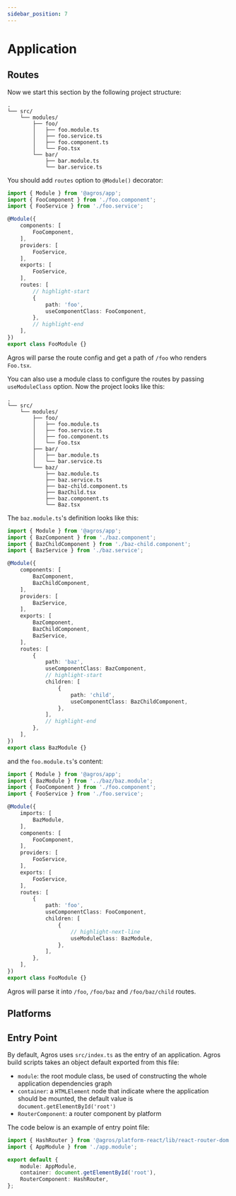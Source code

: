 ```yaml
---
sidebar_position: 7
---
```


# Application

## Routes

Now we start this section by the following project structure:

```
.
└── src/
    └── modules/
        ├── foo/
        │   ├── foo.module.ts
        │   ├── foo.service.ts
        │   ├── foo.component.ts
        │   └── Foo.tsx
        └── bar/
            ├── bar.module.ts
            └── bar.service.ts
```

You should add `routes` option to `@Module()` decorator:

```ts title=src/modules/foo/foo.module.ts
import { Module } from '@agros/app';
import { FooComponent } from './foo.component';
import { FooService } from './foo.service';

@Module({
    components: [
        FooComponent,
    ],
    providers: [
        FooService,
    ],
    exports: [
        FooService,
    ],
    routes: [
        // highlight-start
        {
            path: 'foo',
            useComponentClass: FooComponent,
        },
        // highlight-end
    ],
})
export class FooModule {}
```

Agros will parse the route config and get a path of `/foo` who renders `Foo.tsx`.

You can also use a module class to configure the routes by passing `useModuleClass` option. Now the project looks like this:

```
.
└── src/
    └── modules/
        ├── foo/
        │   ├── foo.module.ts
        │   ├── foo.service.ts
        │   ├── foo.component.ts
        │   └── Foo.tsx
        ├── bar/
        │   ├── bar.module.ts
        │   └── bar.service.ts
        └── baz/
            ├── baz.module.ts
            ├── baz.service.ts
            ├── baz-child.component.ts
            ├── BazChild.tsx
            ├── baz.component.ts
            └── Baz.tsx
```

The `baz.module.ts`'s definition looks like this:

```ts title=src/modules/baz/baz.module.ts
import { Module } from '@agros/app';
import { BazComponent } from './baz.component';
import { BazChildComponent } from './baz-child.component';
import { BazService } from './baz.service';

@Module({
    components: [
        BazComponent,
        BazChildComponent,
    ],
    providers: [
        BazService,
    ],
    exports: [
        BazComponent,
        BazChildComponent,
        BazService,
    ],
    routes: [
        {
            path: 'baz',
            useComponentClass: BazComponent,
            // highlight-start
            children: [
                {
                    path: 'child',
                    useComponentClass: BazChildComponent,
                },
            ],
            // highlight-end
        },
    ],
})
export class BazModule {}
```

and the `foo.module.ts`'s content:

```ts title=src/modules/foo/foo.module.ts
import { Module } from '@agros/app';
import { BazModule } from '../baz/baz.module';
import { FooComponent } from './foo.component';
import { FooService } from './foo.service';

@Module({
    imports: [
        BazModule,
    ],
    components: [
        FooComponent,
    ],
    providers: [
        FooService,
    ],
    exports: [
        FooService,
    ],
    routes: [
        {
            path: 'foo',
            useComponentClass: FooComponent,
            children: [
                {
                    // highlight-next-line
                    useModuleClass: BazModule,
                },
            ],
        },
    ],
})
export class FooModule {}
```

Agros will parse it into `/foo`, `/foo/baz` and `/foo/baz/child` routes.

## Platforms

## Entry Point

By default, Agros uses `src/index.ts` as the entry of an application. Agros build scripts takes an object default exported from this file:

- `module`: the root module class, be used of constructing the whole application dependencies graph
- `container`: a `HTMLElement` node that indicate where the application should be mounted, the default value is `document.getElementById('root')`
- `RouterComponent`: a router component by platform

The code below is an example of entry point file:

```ts title=src/index.ts
import { HashRouter } from '@agros/platform-react/lib/react-router-dom';
import { AppModule } from './app.module';

export default {
    module: AppModule,
    container: document.getElementById('root'),
    RouterComponent: HashRouter,
};
```
